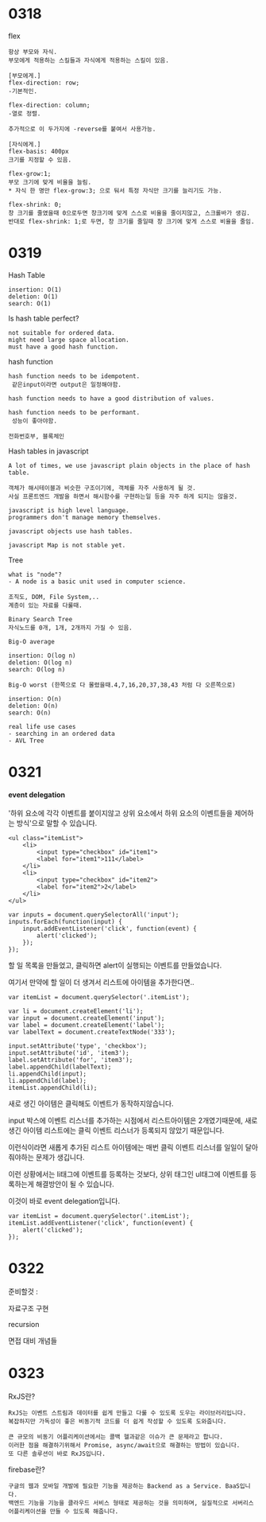 <h1>
  0318
</h1>

flex

~~~
항상 부모와 자식.
부모에게 적용하는 스킬들과 자식에게 적용하는 스킬이 있음.

[부모에게.]
flex-direction: row;
-기본적인.

flex-direction: column;
-열로 정렬.

추가적으로 이 두가지에 -reverse를 붙여서 사용가능.

[자식에게.]
flex-basis: 400px
크기를 지정할 수 있음.

flex-grow:1;
부모 크기에 맞게 비율을 늘림.
* 자식 한 명만 flex-grow:3; 으로 둬서 특정 자식만 크기를 늘리기도 가능.

flex-shrink: 0;
창 크기를 줄였을때 0으로두면 창크기에 맞게 스스로 비율을 줄이지않고, 스크롤바가 생김.
반대로 flex-shrink: 1;로 두면, 창 크기를 줄일때 창 크기에 맞게 스스로 비율을 줄임.
~~~



<h1>
  0319
</h1>

Hash Table

```
insertion: O(1)
deletion: O(1)
search: O(1)
```

Is hash table perfect?

```
not suitable for ordered data.
might need large space allocation.
must have a good hash function.
```

hash function

```
hash function needs to be idempotent.
 같은input이라면 output은 일정해야함.

hash function needs to have a good distribution of values.

hash function needs to be performant.
 성능이 좋아야함.

```

```
전화번호부, 블록체인
```

Hash tables in javascript

```
A lot of times, we use javascript plain objects in the place of hash table.

객체가 해시테이블과 비슷한 구조이기에, 객체를 자주 사용하게 될 것.
사실 프론트엔드 개발을 하면서 해시함수를 구현하는일 등을 자주 하게 되지는 않을것.

javascript is high level language.
programmers don't manage memory themselves.

javascript objects use hash tables.

javascript Map is not stable yet.
```



Tree

```
what is "node"?
- A node is a basic unit used in computer science.
```

```
조직도, DOM, File System,..
계층이 있는 자료를 다룰때.
```

```
Binary Search Tree
자식노드를 0개, 1개, 2개까지 가질 수 있음.

Big-O average

insertion: O(log n)
deletion: O(log n)
search: O(log n)

Big-O worst (한쪽으로 다 몰렸을때.4,7,16,20,37,38,43 처럼 다 오른쪽으로)

insertion: O(n)
deletion: O(n)
search: O(n)
```

```
real life use cases
- searching in an ordered data
- AVL Tree
```



<h1>
  0321
</h1>



<h4>
    event delegation
</h4>

'하위 요소에 각각 이벤트를 붙이지않고 상위 요소에서 하위 요소의 이벤트들을 제어하는 방식'으로 말할 수 있습니다.

```
<ul class="itemList">
	<li>
		<input type="checkbox" id="item1">
		<label for="item1">111</label>
	</li>
	<li>
		<input type="checkbox" id="item2">
		<label for="item2">2</label>
	</li>
</ul>
```

```
var inputs = document.querySelectorAll('input');
inputs.forEach(function(input) {
	input.addEventListener('click', function(event) {
		alert('clicked');
	});
});
```

할 일 목록을 만들었고, 클릭하면 alert이 실행되는 이벤트를 만들었습니다.

여기서 만약에 할 일이 더 생겨서 리스트에 아이템을 추가한다면..

```
var itemList = document.querySelector('.itemList');

var li = document.createElement('li');
var input = document.createElement('input');
var label = document.createElement('label');
var labelText = document.createTextNode('333');

input.setAttribute('type', 'checkbox');
input.setAttribute('id', 'item3');
label.setAttribute('for', 'item3');
label.appendChild(labelText);
li.appendChild(input);
li.appendChild(label);
itemList.appendChild(li);
```

새로 생긴 아이템은 클릭해도 이벤트가 동작하지않습니다.

input 박스에 이벤트 리스너를 추가하는 시점에서 리스트아이템은 2개였기때문에, 새로 생긴 아이템 리스트에는 클릭 이벤트 리스너가 등록되지 않았기 때문입니다.

이런식이라면 새롭게 추가된 리스트 아이템에는 매번 클릭 이벤트 리스너를 일일이 달아줘야하는 문제가 생깁니다.

이런 상황에서는 li태그에 이벤트를 등록하는 것보다, 상위 태그인 ul태그에 이벤트를 등록하는게 해결방안이 될 수 있습니다.

이것이 바로 event delegation입니다.

```
var itemList = document.querySelector('.itemList');
itemList.addEventListener('click', function(event) {
	alert('clicked');
});
```



<h1>
  0322
</h1>

준비할것 : 

자료구조 구현

recursion

면접 대비 개념들



<h1>
  0323
</h1>

RxJS란?

~~~
RxJS는 이벤트 스트림과 데이터를 쉽게 만들고 다룰 수 있도록 도우는 라이브러리입니다.
복잡하지만 가독성이 좋은 비동기적 코드를 더 쉽게 작성할 수 있도록 도와줍니다.

큰 규모의 비동기 어플리케이션에서는 콜백 헬과같은 이슈가 큰 문제라고 합니다.
이러한 점을 해결하기위해서 Promise, async/await으로 해결하는 방법이 있습니다.
또 다른 솔루션이 바로 RxJS입니다.
~~~

firebase란?

~~~
구글의 웹과 모바일 개발에 필요한 기능을 제공하는 Backend as a Service. BaaS입니다.
백엔드 기능을 기능을 클라우드 서비스 형태로 제공하는 것을 의미하며, 실질적으로 서버리스 어플리케이션을 만들 수 있도록 해줍니다.
~~~

